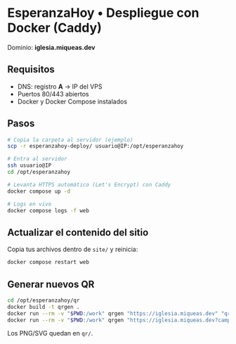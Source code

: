 # EsperanzaHoy • Despliegue con Docker (Caddy)

Dominio: **iglesia.miqueas.dev**

## Requisitos
- DNS: registro **A** -> IP del VPS
- Puertos 80/443 abiertos
- Docker y Docker Compose instalados

## Pasos
```bash
# Copia la carpeta al servidor (ejemplo)
scp -r esperanzahoy-deploy/ usuario@IP:/opt/esperanzahoy

# Entra al servidor
ssh usuario@IP
cd /opt/esperanzahoy

# Levanta HTTPS automático (Let's Encrypt) con Caddy
docker compose up -d

# Logs en vivo
docker compose logs -f web
```

## Actualizar el contenido del sitio
Copia tus archivos dentro de `site/` y reinicia:
```bash
docker compose restart web
```

## Generar nuevos QR
```bash
cd /opt/esperanzahoy/qr
docker build -t qrgen .
docker run --rm -v "$PWD:/work" qrgen "https://iglesia.miqueas.dev" "qr-iglesia"
docker run --rm -v "$PWD:/work" qrgen "https://iglesia.miqueas.dev?campaña=navidad" "qr-navidad"
```
Los PNG/SVG quedan en `qr/`.
